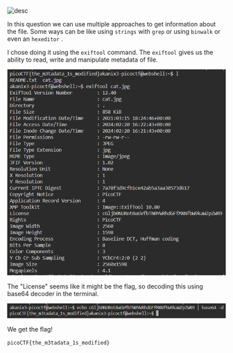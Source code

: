 ![desc](gg/picoCTF/Forensics/information/files/desc.png)

In this question we can use multiple approaches to get information about the file. Some ways can be like using ```strings``` with ```grep``` or using ```binwalk``` or even an ```hexeditor``` .

I chose doing it using the ```exiftool``` command. The ```exiftool``` gives us the ability to read, write and manipulate metadata of file.

![exiftool](files/exiftool.png)

The "License" seems like it might be the flag, so decoding this using base64 decoder in the terminal.

![flag](files/information.png)

We get the flag!
```
picoCTF{the_m3tadata_1s_modified}
```
